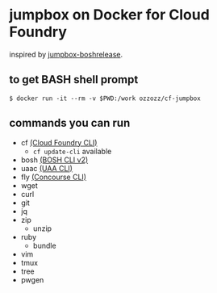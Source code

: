 # jumpbox on Docker for Cloud Foundry

inspired by [jumpbox-boshrelease](https://github.com/cloudfoundry-community/jumpbox-boshrelease).

## to get BASH shell prompt

```
$ docker run -it --rm -v $PWD:/work ozzozz/cf-jumpbox
```

## commands you can run

* cf [(Cloud Foundry CLI)](https://github.com/cloudfoundry/cli)
  * `cf update-cli` available
* bosh [(BOSH CLI v2)](https://bosh.io/docs/cli-v2.html)
* uaac [(UAA CLI)](https://github.com/cloudfoundry/cf-uaac)
* fly [(Concourse CLI)](https://concourse.ci/fly-cli.html)
* wget
* curl
* git
* jq
* zip
  * unzip
* ruby
  * bundle
* vim
* tmux
* tree
* pwgen
